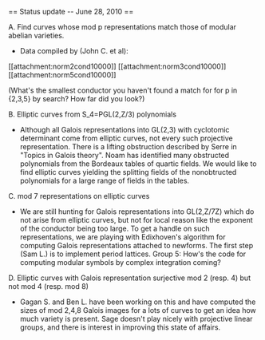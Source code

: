 == Status update -- June 28, 2010 ==

A. Find curves whose mod p representations match those of modular abelian varieties.

* Data compiled by (John C. et al):

[[attachment:norm2cond10000]]
[[attachment:norm3cond10000]]
[[attachment:norm5cond10000]]

(What's the smallest conductor you haven't found a match for for p in {2,3,5} by search?  How far did you look?)


B. Elliptic curves from S_4=PGL(2,Z/3) polynomials

* Although all Galois representations into GL(2,3) with cyclotomic determinant come from elliptic curves, not every such projective representation.  There is a lifting obstruction described by Serre in "Topics in Galois theory".  Noam has identified many obstructed polynomials from the Bordeaux tables of quartic fields.  We would like to find elliptic curves yielding the splitting fields of the nonobtructed polynomials for a large range of fields in the tables. 

C. mod 7 representations on elliptic curves

* We are still hunting for Galois representations into GL(2,Z/7Z) which do not arise from elliptic curves, but not for local reason like the exponent of the conductor being too large.  To get a handle on such representations, we are playing with Edixhoven's algorithm for computing Galois representations attached to newforms.  The first step (Sam L.) is to implement period lattices.  Group 5:  How's the code for computing modular symbols by complex integration coming?  

D. Elliptic curves with Galois representation surjective mod 2 (resp. 4) but not mod 4 (resp. mod 8)

* Gagan S. and Ben L. have been working on this and have computed the sizes of mod 2,4,8 Galois images for a lots of curves to get an idea how much variety is present.  Sage doesn't play nicely with projective linear groups, and there is interest in improving this state of affairs.
